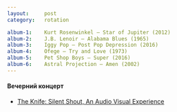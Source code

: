 ```yaml
---
layout:     post
category:   rotation

album-1:    Kurt Rosenwinkel – Star of Jupiter (2012)
album-2:    J.B. Lenoir – Alabama Blues (1965)
album-3:    Iggy Pop – Post Pop Depression (2016)
album-4:    Ofege – Try and Love (1973)
album-5:    Pet Shop Boys – Super (2016)
album-6:    Astral Projection – Amen (2002)
---
```


#### Вечерний концерт
- [The Knife: Silent Shout, An Audio Visual Experience](https://www.youtube.com/watch?v=4VDVg7dInWo)

